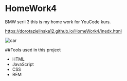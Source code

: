 # HomeWork4
BMW serii 3
this is my home work for YouCode kurs.

https://dorotazielinska12.github.io/HomeWork4/inedx.html

![car](https://media2.giphy.com/media/dZpg8YzJ1K15P8LfUU/giphy.gif?cid=ecf05e47chssluo5x53bi74p65yi3hi3pe0ewvx2uh0us8q1&rid=giphy.gif&ct=g) 

##Tools used in this project

- HTML
- JavaScript
- CSS
- BEM



